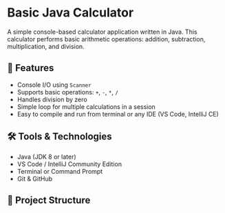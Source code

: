 # Basic Java Calculator

A simple console-based calculator application written in Java. This calculator performs basic arithmetic operations: addition, subtraction, multiplication, and division.

## 🚀 Features

- Console I/O using `Scanner`
- Supports basic operations: `+`, `-`, `*`, `/`
- Handles division by zero
- Simple loop for multiple calculations in a session
- Easy to compile and run from terminal or any IDE (VS Code, IntelliJ CE)

## 🛠️ Tools & Technologies

- Java (JDK 8 or later)
- VS Code / IntelliJ Community Edition
- Terminal or Command Prompt
- Git & GitHub

## 📁 Project Structure

